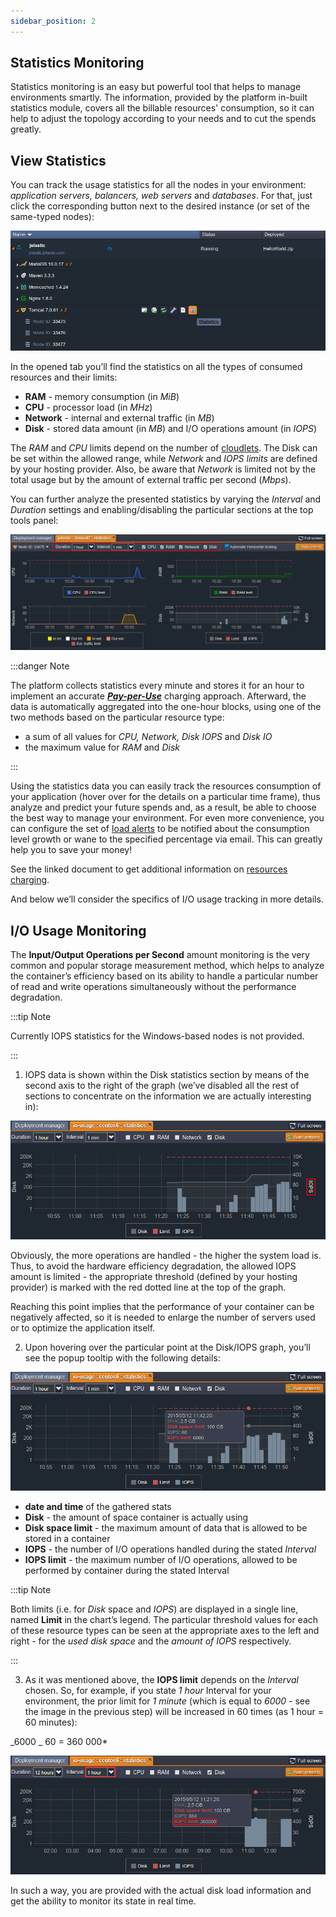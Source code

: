 ```yaml
---
sidebar_position: 2
---
```


## Statistics Monitoring

Statistics monitoring is an easy but powerful tool that helps to manage environments smartly. The information, provided by the platform in-built statistics module, covers all the billable resources' consumption, so it can help to adjust the topology according to your needs and to cut the spends greatly.

## View Statistics

You can track the usage statistics for all the nodes in your environment: _application servers, balancers, web servers_ and _databases_. For that, just click the corresponding button next to the desired instance (or set of the same-typed nodes):

<div style={{
    display:'flex',
    justifyContent: 'center',
    margin: '0 0 1rem 0'
}}>

![Locale Dropdown](./img/Statistics/env.png)

</div>

In the opened tab you’ll find the statistics on all the types of consumed resources and their limits:

- **RAM** - memory consumption (in _MiB_)
- **CPU** - processor load (in _MHz_)
- **Network** - internal and external traffic (in _MB_)
- **Disk** - stored data amount (in _MB_) and I/O operations amount (in _IOPS_)

The _RAM_ and _CPU_ limits depend on the number of [cloudlets](/docs/PlatformOverview/Cloudlet). The Disk can be set within the allowed range, while _Network_ and _IOPS limits_ are defined by your hosting provider. Also, be aware that _Network_ is limited not by the total usage but by the amount of external traffic per second (_Mbps_).

You can further analyze the presented statistics by varying the _Interval_ and _Duration_ settings and enabling/disabling the particular sections at the top tools panel:

<div style={{
    display:'flex',
    justifyContent: 'center',
    margin: '0 0 1rem 0'
}}>

![Locale Dropdown](./img/Statistics/statistics.png)

</div>

:::danger Note

The platform collects statistics every minute and stores it for an hour to implement an accurate [**_Pay-per-Use_**](/docs/Account&Pricing/Pricing%20Model%20Overview) charging approach. Afterward, the data is automatically aggregated into the one-hour blocks, using one of the two methods based on the particular resource type:

- a sum of all values for _CPU, Network, Disk IOPS_ and _Disk IO_
- the maximum value for _RAM_ and _Disk_

:::

Using the statistics data you can easily track the resources consumption of your application (hover over for the details on a particular time frame), thus analyze and predict your future spends and, as a result, be able to choose the best way to manage your environment. For even more convenience, you can configure the set of [load alerts](/docs/ApplicationSetting/Built-in%20Monitoring/Load%20Alerts) to be notified about the consumption level growth or wane to the specified percentage via email. This can greatly help you to save your money!

See the linked document to get additional information on [resources charging](/docs/Account&Pricing/Resource%20Charging/Pricing%20FAQ).

And below we’ll consider the specifics of I/O usage tracking in more details.

## I/O Usage Monitoring

The **Input/Output Operations per Second** amount monitoring is the very common and popular storage measurement method, which helps to analyze the container’s efficiency based on its ability to handle a particular number of read and write operations simultaneously without the performance degradation.

:::tip Note

Currently IOPS statistics for the Windows-based nodes is not provided.

:::

1. IOPS data is shown within the Disk statistics section by means of the second axis to the right of the graph (we’ve disabled all the rest of sections to concentrate on the information we are actually interesting in):

<div style={{
    display:'flex',
    justifyContent: 'center',
    margin: '0 0 1rem 0'
}}>

![Locale Dropdown](./img/Statistics/disk-1.png)

</div>

Obviously, the more operations are handled - the higher the system load is. Thus, to avoid the hardware efficiency degradation, the allowed IOPS amount is limited - the appropriate threshold (defined by your hosting provider) is marked with the red dotted line at the top of the graph.

Reaching this point implies that the performance of your container can be negatively affected, so it is needed to enlarge the number of servers used or to optimize the application itself.

2. Upon hovering over the particular point at the Disk/IOPS graph, you’ll see the popup tooltip with the following details:

<div style={{
    display:'flex',
    justifyContent: 'center',
    margin: '0 0 1rem 0'
}}>

![Locale Dropdown](./img/Statistics/disk-2.png)

</div>

- **date and time** of the gathered stats
- **Disk** - the amount of space container is actually using
- **Disk space limit** - the maximum amount of data that is allowed to be stored in a container
- **IOPS** - the number of I/O operations handled during the stated _Interval_
- **IOPS limit** - the maximum number of I/O operations, allowed to be performed by container during the stated Interval

:::tip Note

Both limits (i.e. for _Disk_ space and _IOPS_) are displayed in a single line, named **Limit** in the chart’s legend. The particular threshold values for each of these resource types can be seen at the appropriate axes to the left and right - for the _used disk space_ and the _amount of IOPS_ respectively.

:::

3. As it was mentioned above, the **IOPS limit** depends on the _Interval_ chosen. So, for example, if you state _1 hour_ Interval for your environment, the prior limit for _1 minute_ (which is equal to _6000_ - see the image in the previous step) will be increased in 60 times (as 1 hour = 60 minutes):

_6000 _ 60 = 360 000\*

<div style={{
    display:'flex',
    justifyContent: 'center',
    margin: '0 0 1rem 0'
}}>

![Locale Dropdown](./img/Statistics/disk-3.png)

</div>

In such a way, you are provided with the actual disk load information and get the ability to monitor its state in real time.
